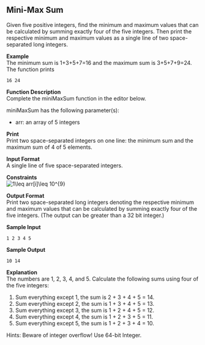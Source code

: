 ## Mini-Max Sum
Given five positive integers, find the minimum and maximum values that can be calculated by summing exactly four of the five integers. Then print the respective minimum and maximum values as a single line of two space-separated long integers.

**Example**<br/>
The minimum sum is 1+3+5+7=16 and the maximum sum is 3+5+7+9=24. The function prints

    16 24

**Function Description** <br/>
Complete the miniMaxSum function in the editor below.

miniMaxSum has the following parameter(s):
 - arr: an array of 5 integers

**Print**<br/>
Print two space-separated integers on one line: the minimum sum and the maximum sum of 4 of 5 elements.

**Input Format**<br/>
A single line of five space-separated integers.

**Constraints**<br/>
![1\leq arr[i]\leq 10^{9}](https://latex.codecogs.com/svg.image?1\leq&space;arr[i]\leq&space;10^{9})

**Output Format**<br/>
Print two space-separated long integers denoting the respective minimum and maximum values that can be calculated by summing exactly four of the five integers. (The output can be greater than a 32 bit integer.)

**Sample Input**<br/>

    1 2 3 4 5

**Sample Output**<br/>

    10 14

**Explanation**<br/>
The numbers are 1, 2, 3, 4, and 5. Calculate the following sums using four of the five integers:

 1. Sum everything except 1, the sum is 2 + 3 + 4 + 5 = 14.
 2. Sum everything except 2, the sum is 1 + 3 + 4 + 5 = 13.
 3. Sum everything except 3, the sum is 1 + 2 + 4 + 5 = 12.
 4. Sum everything except 4, the sum is 1 + 2 + 3 + 5 = 11.
 5. Sum everything except 5, the sum is 1 + 2 + 3 + 4 = 10.
 
Hints: Beware of integer overflow! Use 64-bit Integer.
